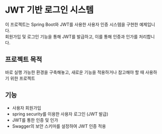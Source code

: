 # JWT 기반 로그인 시스템

이 프로젝트는 Spring Boot와 JWT를 사용한 사용자 인증 시스템을 구현한 예제입니다. <br>
회원가입 및 로그인 기능을 통해 JWT를 발급하고, 이를 통해 인증과 인가를 처리합니다.
<br>
## 프로젝트 목적
바로 실행 가능한 환경을 구축해놓고, 새로운 기능을 적용하거나 참고해야 할 때 사용하기 위한 프로젝트

## 기능

- 사용자 회원가입
- spring security를 이용한 사용자 로그인 (JWT 발급)
- JWT를 통한 인증 및 인가
- Swagger의 보안 스키마를 설정하여 JWT 인증 적용

  
